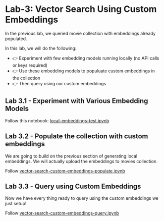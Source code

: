 # Lab-3: Vector Search Using Custom Embeddings

In the previous lab, we queried movie collection with embeddings already populated.

In this lab, we will do the following:

- 👉 Experiment with few embedding models running locally (no API calls or keys required)
- 👉 Use these embedding models to populuate custom embeddings in the collection
- 👉 Then query using our custom embeddings

## Lab 3.1 - Experiment with Various Embedding Models

Follow this notebook: [local-embeddings-test.ipynb](local-embeddings-test.ipynb)

## Lab 3.2 - Populate the collection with custom embeddings

We are going to build on the previous section of generating local embeddings.  We will actually upload the embeddings to movies collection.

Follow [vector-search-custom-embeddings-populate.ipynb](vector-search-custom-embeddings-populate.ipynb)

## Lab 3.3 - Query using Custom Embeddings

Now we have every thing ready to query using the custom embeddings we just setup!

Follow [vector-search-custom-embeddings-query.ipynb](vector-search-custom-embeddings-query.ipynb)